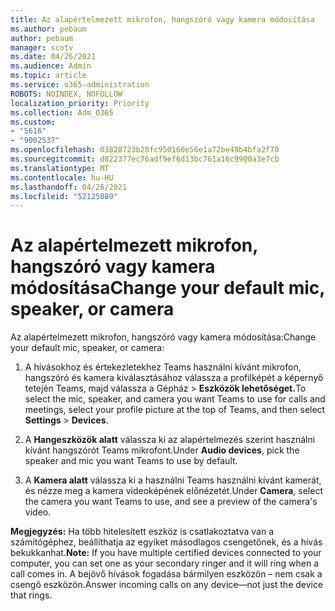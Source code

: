 ```yaml
---
title: Az alapértelmezett mikrofon, hangszóró vagy kamera módosítása
ms.author: pebaum
author: pebaum
manager: scotv
ms.date: 04/26/2021
ms.audience: Admin
ms.topic: article
ms.service: o365-administration
ROBOTS: NOINDEX, NOFOLLOW
localization_priority: Priority
ms.collection: Adm_O365
ms.custom:
- "5616"
- "9002537"
ms.openlocfilehash: 03828723b28fc950160e56e1a72be49b4bfa2f70
ms.sourcegitcommit: d822377ec76adf9ef6d13bc761a16c9900a3e7cb
ms.translationtype: MT
ms.contentlocale: hu-HU
ms.lasthandoff: 04/26/2021
ms.locfileid: "52125089"
---
```

# <a name="change-your-default-mic-speaker-or-camera"></a><span data-ttu-id="cd2e1-102">Az alapértelmezett mikrofon, hangszóró vagy kamera módosítása</span><span class="sxs-lookup"><span data-stu-id="cd2e1-102">Change your default mic, speaker, or camera</span></span>

<span data-ttu-id="cd2e1-103">Az alapértelmezett mikrofon, hangszóró vagy kamera módosítása:</span><span class="sxs-lookup"><span data-stu-id="cd2e1-103">Change your default mic, speaker, or camera:</span></span>

1. <span data-ttu-id="cd2e1-104">A hívásokhoz és értekezletekhez Teams használni kívánt mikrofon, hangszóró és kamera kiválasztásához válassza a profilképét a képernyő tetején Teams, majd válassza a Gépház  >  **Eszközök lehetőséget.**</span><span class="sxs-lookup"><span data-stu-id="cd2e1-104">To select the mic, speaker, and camera you want Teams to use for calls and meetings, select your profile picture at the top of Teams, and then select **Settings** > **Devices**.</span></span>

1. <span data-ttu-id="cd2e1-105">A **Hangeszközök alatt** válassza ki az alapértelmezés szerint használni kívánt hangszórót Teams mikrofont.</span><span class="sxs-lookup"><span data-stu-id="cd2e1-105">Under **Audio devices**, pick the speaker and mic you want Teams to use by default.</span></span> 

1. <span data-ttu-id="cd2e1-106">A **Kamera alatt** válassza ki a használni Teams használni kívánt kamerát, és nézze meg a kamera videoképének előnézetét.</span><span class="sxs-lookup"><span data-stu-id="cd2e1-106">Under **Camera**, select the camera you want Teams to use, and see a preview of the camera's video.</span></span> 

<span data-ttu-id="cd2e1-107">**Megjegyzés:** Ha több hitelesített eszköz is csatlakoztatva van a számítógéphez, beállíthatja az egyiket másodlagos csengetőnek, és a hívás bekukkanhat.</span><span class="sxs-lookup"><span data-stu-id="cd2e1-107">**Note:** If you have multiple certified devices connected to your computer, you can set one as your secondary ringer and it will ring when a call comes in.</span></span> <span data-ttu-id="cd2e1-108">A bejövő hívások fogadása bármilyen eszközön – nem csak a csengő eszközön.</span><span class="sxs-lookup"><span data-stu-id="cd2e1-108">Answer incoming calls on any device—not just the device that rings.</span></span>